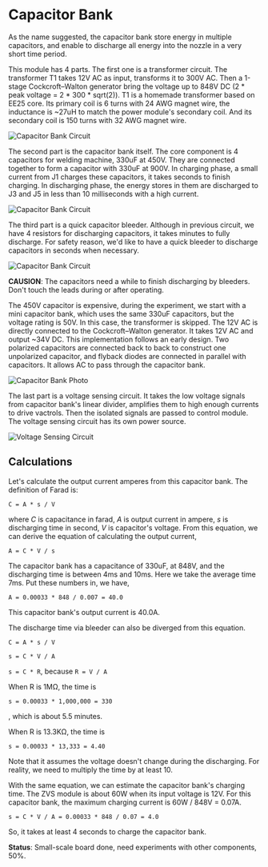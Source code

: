 # Capacitor Bank

As the name suggested, the capacitor bank store energy in multiple capacitors, and enable to discharge all energy into the nozzle in a very short time period.

This module has 4 parts. The first one is a transformer circuit. The transformer T1 takes 12V AC as input, transforms it to 300V AC. Then a 1-stage Cockcroft–Walton generator bring the voltage up to 848V DC (2 * peak voltage = 2 * 300 * sqrt(2)). T1 is a homemade transformer based on EE25 core. Its primary coil is 6 turns with 24 AWG magnet wire, the inductance is ~27uH to match the power module's secondary coil. And its secondary coil is 150 turns with 32 AWG magnet wire.

![Capacitor Bank Circuit](Img/CapacitorBankTransformerCircuit.png)

The second part is the capacitor bank itself. The core component is 4 capacitors for welding machine, 330uF at 450V. They are connected together to form a capacitor with 330uF at 900V. In charging phase, a small current from J1 charges these capacitors, it takes seconds to finish charging. In discharging phase, the energy stores in them are discharged to J3 and J5 in less than 10 milliseconds with a high current.

![Capacitor Bank Circuit](Img/CapacitorBankCircuit.png)

The third part is a quick capacitor bleeder. Although in previous circuit, we have 4 resistors for discharging capacitors, it takes minutes to fully discharge. For safety reason, we'd like to have a quick bleeder to discharge capacitors in seconds when necessary.

![Capacitor Bank Circuit](Img/QuickBleederCircuit.png)

**CAUSION**: The capacitors need a while to finish discharging by bleeders. Don't touch the leads during or after operating.

The 450V capacitor is expensive, during the experiment, we start with a mini capacitor bank, which uses the same 330uF capacitors, but the voltage rating is 50V. In this case, the transformer is skipped. The 12V AC is directly connected to the Cockcroft–Walton generator. It takes 12V AC and output ~34V DC. This implementation follows an early design. Two polarized capacitors are connected back to back to construct one unpolarized capacitor, and flyback diodes are connected in parallel with capacitors. It allows AC to pass through the capacitor bank.

![Capacitor Bank Photo](Img/CapacitorBankPhoto.jpg)

The last part is a voltage sensing circuit. It takes the low voltage signals from capacitor bank's linear divider, amplifies them to high enough currents to drive vactrols. Then the isolated signals are passed to control module. The voltage sensing circuit has its own power source.

![Voltage Sensing Circuit](Img/VoltageSensingCircuit.png)

## Calculations

Let's calculate the output current amperes from this capacitor bank. The definition of Farad is:

`C = A * s / V`

where *C* is capacitance in farad, *A* is output current in ampere, *s* is discharging time in second, *V* is capacitor's voltage. From this equation, we can derive the equation of calculating the output current,

`A = C * V / s`

The capacitor bank has a capacitance of 330uF, at 848V, and the discharging time is between 4ms and 10ms. Here we take the average time 7ms. Put these numbers in, we have,

`A = 0.00033 * 848 / 0.007 = 40.0`

This capacitor bank's output current is 40.0A.

The discharge time via bleeder can also be diverged from this equation.

`C = A * s / V`

`s = C * V / A`

`s = C * R`, because `R = V / A`

When R is 1MΩ, the time is

`s = 0.00033 * 1,000,000 = 330`

, which is about 5.5 minutes.

When R is 13.3KΩ, the time is

`s = 0.00033 * 13,333 = 4.40`

Note that it assumes the voltage doesn't change during the discharging. For reality, we need to multiply the time by at least 10.

With the same equation, we can estimate the capacitor bank's charging time. The ZVS module is about 60W when its input voltage is 12V. For this capacitor bank, the maximum charging current is 60W / 848V = 0.07A.

`s = C * V / A = 0.00033 * 848 / 0.07 = 4.0`

So, it takes at least 4 seconds to charge the capacitor bank.

**Status**: Small-scale board done, need experiments with other components, 50%.
